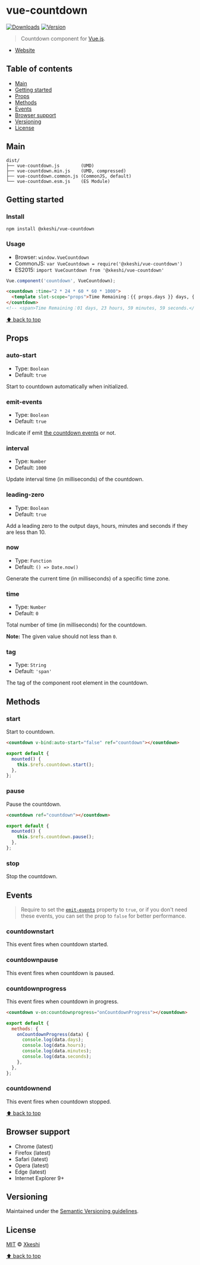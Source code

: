 # vue-countdown

[![Downloads](https://img.shields.io/npm/dm/@xkeshi/vue-countdown.svg)](https://www.npmjs.com/package/@xkeshi/vue-countdown) [![Version](https://img.shields.io/npm/v/@xkeshi/vue-countdown.svg)](https://www.npmjs.com/package/@xkeshi/vue-countdown)

> Countdown component for [Vue.js](https://vuejs.org/).

- [Website](https://xkeshi.github.io/vue-countdown)

## Table of contents

- [Main](#main)
- [Getting started](#getting-started)
- [Props](#props)
- [Methods](#methods)
- [Events](#events)
- [Browser support](#browser-support)
- [Versioning](#versioning)
- [License](#license)

## Main

```text
dist/
├── vue-countdown.js        (UMD)
├── vue-countdown.min.js    (UMD, compressed)
├── vue-countdown.common.js (CommonJS, default)
└── vue-countdown.esm.js    (ES Module)
```

## Getting started

### Install

```shell
npm install @xkeshi/vue-countdown
```

### Usage

- Browser: `window.VueCountdown`
- CommonJS: `var VueCountdown = require('@xkeshi/vue-countdown')`
- ES2015: `import VueCountdown from '@xkeshi/vue-countdown'`

```js
Vue.component('countdown', VueCountdown);
```

```html
<countdown :time="2 * 24 * 60 * 60 * 1000">
  <template slot-scope="props">Time Remaining：{{ props.days }} days, {{ props.hours }} hours, {{ props.minutes }} minutes, {{ props.seconds }} seconds.</template>
</countdown>
<!-- <span>Time Remaining：01 days, 23 hours, 59 minutes, 59 seconds.</span> -->
```

[⬆ back to top](#table-of-contents)

## Props

### auto-start

- Type: `Boolean`
- Default: `true`

Start to countdown automatically when initialized.

### emit-events

- Type: `Boolean`
- Default: `true`

Indicate if emit [the countdown events](#events) or not.

### interval

- Type: `Number`
- Default: `1000`

Update interval time (in milliseconds) of the countdown.

### leading-zero

- Type: `Boolean`
- Default: `true`

Add a leading zero to the output days, hours, minutes and seconds if they are less than 10.

### now

- Type: `Function`
- Default: `() => Date.now()`

Generate the current time (in milliseconds) of a specific time zone.

### time

- Type: `Number`
- Default: `0`

Total number of time (in milliseconds) for the countdown.

**Note:** The given value should not less than `0`.

### tag

- Type: `String`
- Default: `'span'`

The tag of the component root element in the countdown.

## Methods

### start

Start to countdown.

```html
<countdown v-bind:auto-start="false" ref="countdown"></countdown>
```

```js
export default {
  mounted() {
    this.$refs.countdown.start();
  },
};
```

### pause

Pause the countdown.

```html
<countdown ref="countdown"></countdown>
```

```js
export default {
  mounted() {
    this.$refs.countdown.pause();
  },
};
```

### stop

Stop the countdown.

## Events

> Require to set the [`emit-events`](#emit-events) property to `true`, or if you don't need these events, you can set the prop to `false` for better performance.

### countdownstart

This event fires when countdown started.

### countdownpause

This event fires when countdown is paused.

### countdownprogress

This event fires when countdown in progress.

```html
<countdown v-on:countdownprogress="onCountdownProgress"></countdown>
```

```js
export default {
  methods: {
    onCountdownProgress(data) {
      console.log(data.days);
      console.log(data.hours);
      console.log(data.minutes);
      console.log(data.seconds);
    },
  },
};
```

### countdownend

This event fires when countdown stopped.

[⬆ back to top](#table-of-contents)

## Browser support

- Chrome (latest)
- Firefox (latest)
- Safari (latest)
- Opera (latest)
- Edge (latest)
- Internet Explorer 9+

## Versioning

Maintained under the [Semantic Versioning guidelines](http://semver.org/).

## License

[MIT](http://opensource.org/licenses/MIT) © [Xkeshi](http://xkeshi.com)

[⬆ back to top](#table-of-contents)
